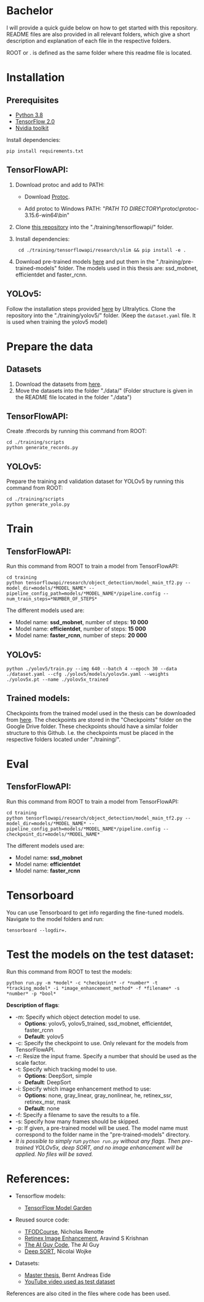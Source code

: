 # Bachelor
I will provide a quick guide below on how to get started with this repository. README files are also provided in all relevant folders, which give a short description and explanation of each file in the respective folders.

ROOT or . is defined as the same folder where this readme file is located.


# Installation

## Prerequisites

- [Python 3.8](https://www.python.org/)
- [TensorFlow 2.0](https://www.tensorflow.org/)
- [Nvidia toolkit](https://developer.nvidia.com/cuda-toolkit)

Install dependencies:

    pip install requirements.txt

## TensorFlowAPI:
1. Download protoc and add to PATH:
    - Download [Protoc](https://github.com/protocolbuffers/protobuf/releases/download/v3.15.6/protoc-3.15.6-win64.zip).

    - Add protoc to Windows PATH: "*_PATH TO DIRECTORY_*\protoc\protoc-3.15.6-win64\bin"

2. Clone [this repository](https://github.com/tensorflow/models) into the "./training/tensorflowapi/" folder.

3. Install dependencies:
   
        cd ./training/tensorflowapi/research/slim && pip install -e .

4. Download pre-trained models [here](https://github.com/tensorflow/models/blob/master/research/object_detection/g3doc/tf2_detection_zoo.md) and put them in the "./training/pre-trained-models" folder. The models used in this thesis are: ssd_mobnet, efficientdet and faster_rcnn.


## YOLOv5:
Follow the installation steps provided [here](https://github.com/ultralytics/yolov5) by Ultralytics. Clone the repository into the "./training/yolov5/" folder. (Keep the `dataset.yaml` file. It is used when training the yolov5 model)
   

# Prepare the data

## Datasets

1. Download the datasets from [here](https://drive.google.com/drive/folders/1hNMBL2MNyz5dWZdi1BR1o1X-3yypdCkJ?usp=sharing).
2. Move the datasets into the folder "./data/" (Folder structure is given in the README file located in the folder "./data")

## TensorFlowAPI:

Create .tfrecords by running this command from ROOT:

    cd ./training/scripts
    python generate_records.py


## YOLOv5:

Prepare the training and validation dataset for YOLOv5 by running this command from ROOT:

    cd ./training/scripts
    python generate_yolo.py


# Train

## TensforFlowAPI:
Run this command from ROOT to train a model from TensorFlowAPI:

    cd training
    python tensorflowapi/research/object_detection/model_main_tf2.py --model_dir=models/*MODEL_NAME* --pipeline_config_path=models/*MODEL_NAME*/pipeline.config --num_train_steps=*NUMBER_OF_STEPS*

The different models used are: 
- Model name: **ssd_mobnet**, number of steps: **10 000**
- Model name: **efficientdet**, number of steps: **15 000**
- Model name: **faster_rcnn**, number of steps: **20 000**

## YOLOv5:

    python ./yolov5/train.py --img 640 --batch 4 --epoch 30 --data ./dataset.yaml --cfg ./yolov5/models/yolov5x.yaml --weights ./yolov5x.pt --name ./yolov5x_trained

## Trained models:

Checkpoints from the trained model used in the thesis can be downloaded from [here](https://drive.google.com/drive/folders/1hNMBL2MNyz5dWZdi1BR1o1X-3yypdCkJ?usp=sharing). The checkpoints are stored in the "Checkpoints" folder on the Google Drive folder. These checkpoints should have a similar folder structure to this Github. I.e. the checkpoints must be placed in the respective folders located under "./training/".


# Eval

## TensforFlowAPI:
Run this command from ROOT to train a model from TensorFlowAPI:

    cd training
    python tensorflowapi/research/object_detection/model_main_tf2.py --model_dir=models/*MODEL_NAME* --pipeline_config_path=models/*MODEL_NAME*/pipeline.config --checkpoint_dir=models/*MODEL_NAME*

The different models used are: 
- Model name: **ssd_mobnet**
- Model name: **efficientdet**
- Model name: **faster_rcnn**


# Tensorboard

You can use Tensorboard to get info regarding the fine-tuned models. Navigate to the model folders and run:

    tensorboard --logdir=.


# Test the models on the test dataset:

Run this command from ROOT to test the models:

    python run.py -m *model* -c *checkpoint* -r *number* -t *tracking_model* -i *image_enhancement_method* -f *filename* -s *number* -p *bool*

**Description of flags**:
- -m: Specify which object detection model to use. 
  - **Options**: yolov5, yolov5_trained, ssd_mobnet, efficientdet, faster_rcnn
  - **Default**: yolov5
- -c: Specify the checkpoint to use. Only relevant for the models from TensorFlowAPI.
- -r: Resize the input frame. Specify a number that should be used as the scale factor.
- -t: Specify which tracking model to use.
  - **Options**: DeepSort, simple
  - **Default**: DeepSort
- -i: Specify which image enhancement method to use:
  - **Options**: none, gray_linear, gray_nonlinear, he, retinex_ssr, retinex_msr, mask
  - **Default**: none
- -f: Specify a filename to save the results to a file.
- -s: Specify how many frames should be skipped.
- -p: If given, a pre-trained model will be used. The model name must correspond to the folder name in the "pre-trained-models" directory. 
- *It is possible to simply run `python run.py` without any flags. Then pre-trained YOLOv5x, deep SORT, and no image enhancement will be applied. No files will be saved.*


# References:

- Tensorflow models:
  - [TensorFlow Model Garden](https://github.com/tensorflow/models)

- Reused source code:
  - [TFODCourse](https://github.com/nicknochnack/TFODCourse), Nicholas Renotte
  - [Retinex Image Enhancement](https://github.com/aravindskrishnan/Retinex-Image-Enhancement), Aravind S Krishnan
  - [The AI Guy Code](https://github.com/theAIGuysCode/yolov4-deepsort), The AI Guy
  - [Deep SORT](https://github.com/nwojke/deep_sort), Nicolai Wojke

- Datasets:
  - [Master thesis](https://github.com/BerntA/CVEET), Bernt Andreas Eide
  - [YouTube video used as test dataset](https://www.youtube.com/watch?v=IOxxEJpXZGU&ab_channel=RedDFilm)

References are also cited in the files where code has been used.